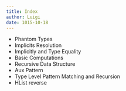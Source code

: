 ```yaml
---
title: Index
author: Luigi
date: 1015-10-18 
---
```


 - Phantom Types
 - Implicits Resolution
 - Implicitly and Type Equality
 - Basic Computations
 - Recursive Data Structure
 - Aux Pattern
 - Type Level Pattern Matching and Recursion
 - HList reverse
